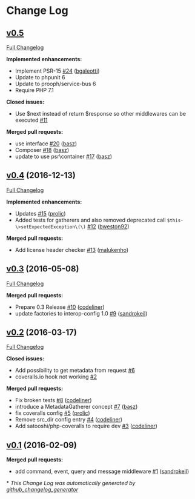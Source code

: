 # Change Log

## [v0.5](https://github.com/prooph/psr7-middleware/tree/v0.5)

[Full Changelog](https://github.com/prooph/psr7-middleware/compare/v0.4...v0.5)

**Implemented enhancements:**

- Implement PSR-15 [\#24](https://github.com/prooph/psr7-middleware/pull/24) ([bgaleotti](https://github.com/bgaleotti))
- Update to phpunit 6
- Update to prooph/service-bus 6
- Require PHP 7.1

**Closed issues:**

- Use $next instead of return $response so other middlewares can be executed [\#11](https://github.com/prooph/psr7-middleware/issues/11)

**Merged pull requests:**

- use interface [\#20](https://github.com/prooph/psr7-middleware/pull/20) ([basz](https://github.com/basz))
- Composer [\#18](https://github.com/prooph/psr7-middleware/pull/18) ([basz](https://github.com/basz))
- update to use psr\container [\#17](https://github.com/prooph/psr7-middleware/pull/17) ([basz](https://github.com/basz))

## [v0.4](https://github.com/prooph/psr7-middleware/tree/v0.4) (2016-12-13)
[Full Changelog](https://github.com/prooph/psr7-middleware/compare/v0.3...v0.4)

**Implemented enhancements:**

- Updates [\#15](https://github.com/prooph/psr7-middleware/pull/15) ([prolic](https://github.com/prolic))
- Added tests for gatherers and also removed deprecated call `$this-\>setExpectedException\(\)` [\#12](https://github.com/prooph/psr7-middleware/pull/12) ([bweston92](https://github.com/bweston92))

**Merged pull requests:**

- Add license header checker [\#13](https://github.com/prooph/psr7-middleware/pull/13) ([malukenho](https://github.com/malukenho))

## [v0.3](https://github.com/prooph/psr7-middleware/tree/v0.3) (2016-05-08)
[Full Changelog](https://github.com/prooph/psr7-middleware/compare/v0.2...v0.3)

**Merged pull requests:**

- Prepare 0.3 Release [\#10](https://github.com/prooph/psr7-middleware/pull/10) ([codeliner](https://github.com/codeliner))
- update factories to interop-config 1.0 [\#9](https://github.com/prooph/psr7-middleware/pull/9) ([sandrokeil](https://github.com/sandrokeil))

## [v0.2](https://github.com/prooph/psr7-middleware/tree/v0.2) (2016-03-17)
[Full Changelog](https://github.com/prooph/psr7-middleware/compare/v0.1...v0.2)

**Closed issues:**

- Add possibility to get metadata from request [\#6](https://github.com/prooph/psr7-middleware/issues/6)
- coveralls.io hook not working [\#2](https://github.com/prooph/psr7-middleware/issues/2)

**Merged pull requests:**

- Fix broken tests [\#8](https://github.com/prooph/psr7-middleware/pull/8) ([codeliner](https://github.com/codeliner))
- introduce a MetadataGatherer concept [\#7](https://github.com/prooph/psr7-middleware/pull/7) ([basz](https://github.com/basz))
- fix coveralls config [\#5](https://github.com/prooph/psr7-middleware/pull/5) ([prolic](https://github.com/prolic))
- Remove src\_dir config entry [\#4](https://github.com/prooph/psr7-middleware/pull/4) ([codeliner](https://github.com/codeliner))
- Add satooshi/php-coveralls to require dev [\#3](https://github.com/prooph/psr7-middleware/pull/3) ([codeliner](https://github.com/codeliner))

## [v0.1](https://github.com/prooph/psr7-middleware/tree/v0.1) (2016-02-09)
**Merged pull requests:**

- add command, event, query and message middleware [\#1](https://github.com/prooph/psr7-middleware/pull/1) ([sandrokeil](https://github.com/sandrokeil))



\* *This Change Log was automatically generated by [github_changelog_generator](https://github.com/skywinder/Github-Changelog-Generator)*